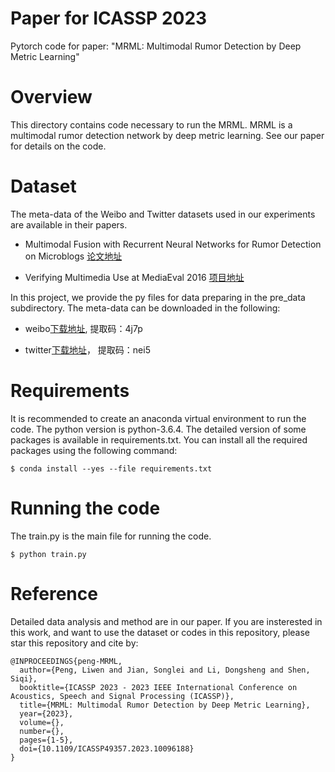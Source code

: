 # Paper for ICASSP 2023
Pytorch code for paper: "MRML: Multimodal Rumor Detection by Deep Metric Learning"

# Overview
This directory contains code necessary to run the MRML. MRML is a multimodal rumor detection network by deep metric learning. See our paper for details on the code.

# Dataset
The meta-data of the Weibo and Twitter datasets used in our experiments are available in their papers. 

- Multimodal Fusion with Recurrent Neural Networks for Rumor Detection on Microblogs [论文地址](https://dl.acm.org/doi/10.1145/3123266.3123454)

- Verifying Multimedia Use at MediaEval 2016 [项目地址](https://github.com/MKLab-ITI/image-verification-corpus/tree/master/mediaeval2016)

In this project, we provide the py files for data preparing in the pre_data subdirectory. 
The meta-data can be downloaded in the following:

- weibo[下载地址](https://pan.baidu.com/s/1S0OxCWRvXsP2cOWdDt_BRg), 提取码：4j7p

- twitter[下载地址](https://pan.baidu.com/s/1t_J-Y7XntQN1nMMr7q93Ew)， 提取码：nei5
  

# Requirements
It is recommended to create an anaconda virtual environment to run the code.
The python version is python-3.6.4. The detailed version of some packages is available in requirements.txt.
You can install all the required packages using the following command:
```
$ conda install --yes --file requirements.txt
```

# Running the code
The train.py is the main file for running the code.
```
$ python train.py
```
# Reference
Detailed data analysis and method are in our paper.
If you are insterested in this work, and want to use the dataset or codes in this repository, please star this repository and cite by:
```
@INPROCEEDINGS{peng-MRML,
  author={Peng, Liwen and Jian, Songlei and Li, Dongsheng and Shen, Siqi},
  booktitle={ICASSP 2023 - 2023 IEEE International Conference on Acoustics, Speech and Signal Processing (ICASSP)}, 
  title={MRML: Multimodal Rumor Detection by Deep Metric Learning}, 
  year={2023},
  volume={},
  number={},
  pages={1-5},
  doi={10.1109/ICASSP49357.2023.10096188}
}
```
